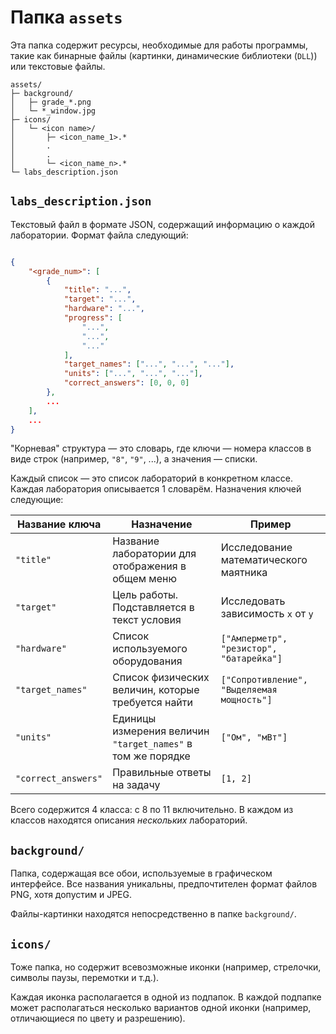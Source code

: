 # Папка `assets`

Эта папка содержит ресурсы, необходимые для работы программы, такие как бинарные файлы (картинки, динамические библиотеки (`DLL`)) или текстовые файлы.

```
assets/
├─ background/
│	├─ grade_*.png
│	└─ *_window.jpg
├─ icons/
│   └─ <icon name>/
│		├─ <icon_name_1>.*
│		.
│		.
│		└─ <icon_name_n>.*
└─ labs_description.json
```

## `labs_description.json`

Текстовый файл в формате JSON, содержащий информацию о каждой лаборатории. Формат файла следующий:

```json

{
	"<grade_num>": [
		{
			"title": "...",
			"target": "...",
			"hardware": "...",
			"progress": [
				"...",
				"...",
				"..."
			],
			"target_names": ["...", "...", "..."],
			"units": ["...", "...", "..."],
			"correct_answers": [0, 0, 0]
		}, 
		...
	],
	...
}
```

"Корневая" структура — это словарь, где ключи — номера классов в виде строк (например, `"8"`, `"9"`, ...), а значения — списки. 

Каждый список — это список лабораторий в конкретном классе. Каждая лаборатория описывается 1 словарём. Назначения ключей следующие:

| Название ключа      | Назначение                                                  | Пример                                     |
|---------------------|-------------------------------------------------------------|--------------------------------------------|
| `"title"`           | Название лаборатории для отображения в общем меню           | Исследование математического маятника      |
| `"target"`          | Цель работы.  Подставляется в текст условия                 | Исследовать зависимость `x` от `y`         |
| `"hardware"`        | Список используемого оборудования                           | `["Амперметр", "резистор", "батарейка"]`   |
| `"target_names"`    | Список физических величин, которые требуется найти          | `["Сопротивление", "Выделяемая мощность"]` |
| `"units"`           | Единицы измерения величин `"target_names"` в том же порядке | `["Ом", "мВт"]`                            |
| `"correct_answers"` | Правильные ответы на задачу                                 | `[1, 2]`                                   |

Всего содержится 4 класса: с 8 по 11 включительно. В каждом из классов находятся описания _нескольких_ лабораторий.

## `background/`

Папка, содержащая все обои, используемые в графическом интерфейсе. Все названия уникальны, предпочтителен формат файлов PNG, хотя допустим и JPEG.

Файлы-картинки находятся непосредственно в папке `background/`.

## `icons/`

Тоже папка, но содержит всевозможные иконки (например, стрелочки, символы паузы, перемотки и т.д.).

Каждая иконка располагается в одной из подпапок. В каждой подпапке может располагаться несколько вариантов одной иконки (например, отличающиеся по цвету и разрешению).